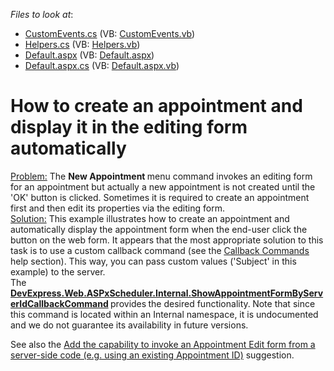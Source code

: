 <!-- default file list -->
*Files to look at*:

* [CustomEvents.cs](./CS/WebSite/App_Code/CustomEvents.cs) (VB: [CustomEvents.vb](./VB/WebSite/App_Code/CustomEvents.vb))
* [Helpers.cs](./CS/WebSite/App_Code/Helpers.cs) (VB: [Helpers.vb](./VB/WebSite/App_Code/Helpers.vb))
* [Default.aspx](./CS/WebSite/Default.aspx) (VB: [Default.aspx](./VB/WebSite/Default.aspx))
* [Default.aspx.cs](./CS/WebSite/Default.aspx.cs) (VB: [Default.aspx.vb](./VB/WebSite/Default.aspx.vb))
<!-- default file list end -->
# How to create an appointment and display it in the editing form automatically


<p><u>Problem:</u> The <strong>New Appointment </strong>menu command invokes an editing form for an appointment but actually a new appointment is not created until the 'OK' button is clicked. Sometimes it is required to create an appointment first and then edit its properties via the  editing form. <br />
<u>Solution:</u> This example illustrates how to create an appointment and automatically display the appointment form when the end-user click the button on the web form. It appears that the most appropriate solution to this task is to use a custom callback command (see the <a href="http://documentation.devexpress.com/#AspNet/CustomDocument5462"><u>Callback Commands</u></a> help section). This way, you can pass custom values ('Subject' in this example) to the server. <br />
The <strong><u>DevExpress.Web.ASPxScheduler.Internal.ShowAppointmentFormByServerIdCallbackCommand</u></strong><strong> </strong>provides<strong> </strong>the desired functionality.<strong> </strong>Note that since this command is located within an Internal namespace, it is undocumented and we do not guarantee its availability in future versions.</p><p>See also the <a href="https://www.devexpress.com/Support/Center/p/S32567">Add the capability to invoke an Appointment Edit form from a server-side code (e.g. using an existing Appointment ID)</a> suggestion.</p>

<br/>


